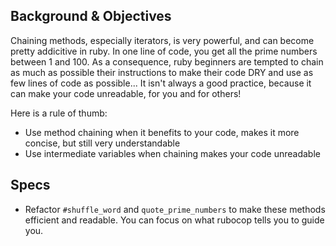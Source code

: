 ## Background & Objectives

Chaining methods, especially iterators, is very powerful, and can become pretty addicitive in ruby. In one line of code, you get all the prime numbers between 1 and 100. As a consequence, ruby beginners are tempted to chain as much as possible their instructions to make their code DRY and use as few lines of code as possible... It isn't always a good practice, because it can make your code unreadable, for you and for others!

Here is a rule of thumb:

- Use method chaining when it benefits to your code, makes it more concise, but still very understandable
- Use intermediate variables when chaining makes your code unreadable

## Specs

- Refactor `#shuffle_word` and `quote_prime_numbers` to make these methods efficient and readable. You can focus on what rubocop tells you to guide you.